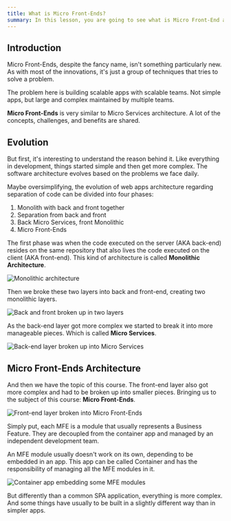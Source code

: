 ```yaml
---
title: What is Micro Front-Ends?
summary: In this lesson, you are going to see what is Micro Front-End architecture and the reason behind it.
---
```


## Introduction

Micro Front-Ends, despite the fancy name, isn't something particularly new. As with most of the innovations, it's just a group of techniques that tries to solve a problem.

The problem here is building scalable apps with scalable teams. Not simple apps, but large and complex maintained by multiple teams.

**Micro Front-Ends** is very similar to Micro Services architecture. A lot of the concepts, challenges, and benefits are shared.

## Evolution

But first, it's interesting to understand the reason behind it. Like everything in development, things started simple and then get more complex. The software architecture evolves based on the problems we face daily.

Maybe oversimplifying, the evolution of web apps architecture regarding separation of code can be divided into four phases:

1. Monolith with back and front together
2. Separation from back and front
3. Back Micro Services, front Monolithic
4. Micro Front-Ends

The first phase was when the code executed on the server (AKA back-end) resides on the same repository that also lives the code executed on the client (AKA front-end). This kind of architecture is called **Monolithic Architecture**.

<!-- ![Monolithic architecture](assets/monolithic-architecture.svg) -->

![Monolithic architecture](/api/collection/6586453712175104/5197349072142336/page/4610960358113280/image/5840973384384512?page_type=collection_lesson)

Then we broke these two layers into back and front-end, creating two monolithic layers.

<!-- ![Back and front broken up in two layers](assets/back-front-layers-separation.svg) -->

![Back and front broken up in two layers](/api/collection/6586453712175104/5197349072142336/page/4610960358113280/image/5545399439327232?page_type=collection_lesson)

As the back-end layer got more complex we started to break it into more manageable pieces. Which is called **Micro Services**.

<!-- ![Back-end layer broken up into Micro Services](assets/back-micro-services.svg) -->

![Back-end layer broken up into Micro Services](/api/collection/6586453712175104/5197349072142336/page/4610960358113280/image/6522601186263040?page_type=collection_lesson)

## Micro Front-Ends Architecture

And then we have the topic of this course. The front-end layer also got more complex and had to be broken up into smaller pieces. Bringing us to the subject of this course: **Micro Front-Ends**.

<!-- ![Front-end layer broken into Micro Front-Ends](assets/micro-front-end-layer.svg) -->

![Front-end layer broken into Micro Front-Ends](/api/collection/6586453712175104/5197349072142336/page/4610960358113280/image/6382074302300160?page_type=collection_lesson)

Simply put, each MFE is a module that usually represents a Business Feature. They are decoupled from the container app and managed by an independent development team.

An MFE module usually doesn't work on its own, depending to be embedded in an app. This app can be called Container and has the responsibility of managing all the MFE modules in it.

<!-- ![Container app embedding some MFE modules](assets/container-embedding-mfe.svg) -->

![Container app embedding some MFE modules](/api/collection/6586453712175104/5197349072142336/page/4610960358113280/image/5692137131212800?page_type=collection_lesson)

But differently than a common SPA application, everything is more complex. And some things have usually to be built in a slightly different way than in simpler apps.
